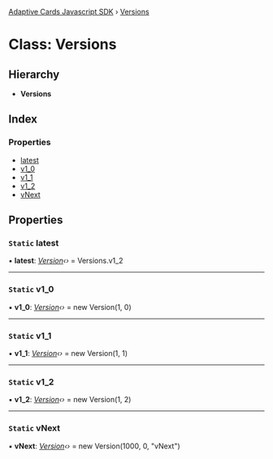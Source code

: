 [Adaptive Cards Javascript SDK](../README.md) › [Versions](versions.md)

# Class: Versions

## Hierarchy

* **Versions**

## Index

### Properties

* [latest](versions.md#static-latest)
* [v1_0](versions.md#static-v1_0)
* [v1_1](versions.md#static-v1_1)
* [v1_2](versions.md#static-v1_2)
* [vNext](versions.md#static-vnext)

## Properties

### `Static` latest

▪ **latest**: *[Version](version.md)‹›* = Versions.v1_2

___

### `Static` v1_0

▪ **v1_0**: *[Version](version.md)‹›* = new Version(1, 0)

___

### `Static` v1_1

▪ **v1_1**: *[Version](version.md)‹›* = new Version(1, 1)

___

### `Static` v1_2

▪ **v1_2**: *[Version](version.md)‹›* = new Version(1, 2)

___

### `Static` vNext

▪ **vNext**: *[Version](version.md)‹›* = new Version(1000, 0, "vNext")
